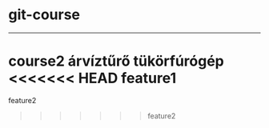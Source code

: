 # git-course
------------
course2
árvíztűrő tükörfúrógép
<<<<<<< HEAD
feature1
=======
feature2
>>>>>>> feature2
